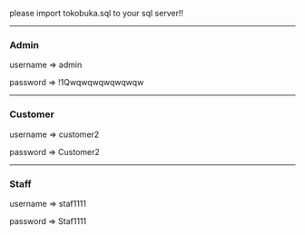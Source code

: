 please import tokobuka.sql to your sql server!!

<hr>

### Admin

username => admin

password => !1Qwqwqwqwqwqwqw

<hr>

### Customer

username => customer2

password => Customer2

<hr>

### Staff

username => staf1111

password => Staf1111
